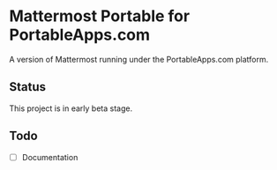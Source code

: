 # Mattermost Portable for PortableApps.com

A version of Mattermost running under the PortableApps.com platform.

## Status 
This project is in early beta stage. 

## Todo
- [ ] Documentation

